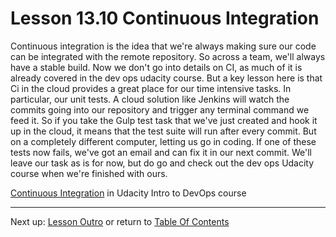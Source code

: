 # Lesson 13.10 Continuous Integration

Continuous integration is the idea that we're always making sure our code can be integrated with the remote repository. So across a team, we'll always have a stable build. Now we don't go into details on CI, as much of it is already covered in the dev ops udacity course. But a key lesson here is that Ci in the cloud provides a great place for our time intensive tasks. In particular, our unit tests. A cloud solution like Jenkins will watch the commits going into our repository and trigger any terminal command we feed it. So if you take the Gulp test task that we've just created and hook it up in the cloud, it means that the test suite will run after every commit. But on a completely different computer, letting us go in coding. If one of these tests now fails, we've got an email and can fix it in our next commit. We'll leave our task as is for now, but do go and check out the dev ops Udacity course when we're finished with ours.

[Continuous Integration](https://classroom.udacity.com/courses/ud611/lessons/4225318865/concepts/44585989490923) in Udacity Intro to DevOps course

- - -
Next up: [Lesson Outro](ND024_Part3_Lesson13_11.md) or return to [Table Of Contents](./ND024_TableOfContents.md)
